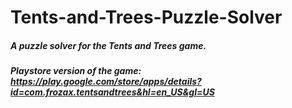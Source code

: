 # Tents-and-Trees-Puzzle-Solver
##### A puzzle solver for the Tents and Trees game.
##### Playstore version of the game: https://play.google.com/store/apps/details?id=com.frozax.tentsandtrees&hl=en_US&gl=US
